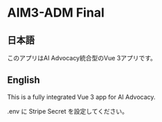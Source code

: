# AIM3-ADM Final

## 日本語
このアプリはAI Advocacy統合型のVue 3アプリです。

## English
This is a fully integrated Vue 3 app for AI Advocacy.

.env に Stripe Secret を設定してください。